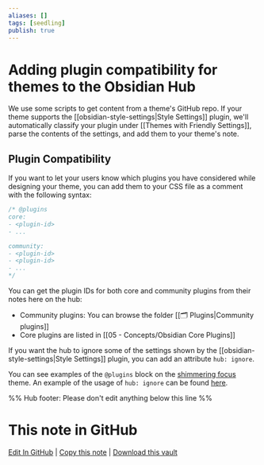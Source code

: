 ```yaml
---
aliases: []
tags: [seedling]
publish: true
---
```


# Adding plugin compatibility for themes to the Obsidian Hub

We use some scripts to get content from a theme's GitHub repo. If your theme supports the [[obsidian-style-settings|Style Settings]] plugin, we'll automatically classify your plugin under [[Themes with Friendly Settings]], parse the contents of the settings, and add them to your theme's note.

## Plugin Compatibility

If you want to let your users know which plugins you have considered while designing your theme, you can add them to your CSS file as a comment with the following syntax:

```css
/* @plugins
core:
- <plugin-id>
- ...

community:
- <plugin-id>
- <plugin-id>
- ...
*/
```

You can get the plugin IDs for both core and community plugins from their notes here on the hub:

- Community plugins: You can browse the folder [[🗂️ Plugins|Community plugins]]
- Core plugins are listed in [[05 - Concepts/Obsidian Core Plugins]]

If you want the hub to ignore some of the settings shown by the [[obsidian-style-settings|Style Settings]] plugin, you can add an attribute `hub: ignore`.

You can see examples of the `@plugins` block on the [shimmering focus](https://github.com/chrisgrieser/shimmering-focus/blob/1c288794b58322e923ec950c0c29cfeea5b5370c/obsidian.css#L4052) theme. An example of the usage of `hub: ignore` can be found [here](https://github.com/chrisgrieser/shimmering-focus/blob/1c288794b58322e923ec950c0c29cfeea5b5370c/obsidian.css#L4208).

%% Hub footer: Please don't edit anything below this line %%

# This note in GitHub

<span class="git-footer">[Edit In GitHub](https://github.dev/obsidian-community/obsidian-hub/blob/main/04%20-%20Guides%2C%20Workflows%2C%20%26%20Courses/Guides/Adding%20plugin%20compatibility%20for%20themes%20to%20the%20Obsidian%20Hub.md "git-hub-edit-note") | [Copy this note](https://raw.githubusercontent.com/obsidian-community/obsidian-hub/main/04%20-%20Guides%2C%20Workflows%2C%20%26%20Courses/Guides/Adding%20plugin%20compatibility%20for%20themes%20to%20the%20Obsidian%20Hub.md "git-hub-copy-note") | [Download this vault](https://github.com/obsidian-community/obsidian-hub/archive/refs/heads/main.zip "git-hub-download-vault") </span>
